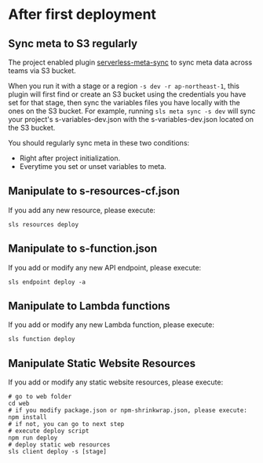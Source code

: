# After first deployment

## Sync meta to S3 regularly

The project enabled plugin [serverless-meta-sync](https://github.com/serverless/serverless-meta-sync) to sync meta data across teams via S3 bucket.

When you run it with a stage or a region ```-s dev -r ap-northeast-1```, this plugin will first find or create an S3 bucket using the credentials you have set for that stage, then sync the variables files you have locally with the ones on the S3 bucket. For example, running ```sls meta sync -s dev``` will sync your project's s-variables-dev.json with the s-variables-dev.json located on the S3 bucket.

You should regularly sync meta in these two conditions:

* Right after project initialization.
* Everytime you set or unset variables to meta.

## Manipulate to s-resources-cf.json

If you add any new resource, please execute:

```
sls resources deploy
```

## Manipulate to s-function.json

If you add or modify any new API endpoint, please execute:

```
sls endpoint deploy -a
```

## Manipulate to Lambda functions

If you add or modify any new Lambda function, please execute:

```
sls function deploy
```

## Manipulate Static Website Resources 

If you add or modify any static website resources, please execute:

```
# go to web folder
cd web
# if you modify package.json or npm-shrinkwrap.json, please execute: npm install
# if not, you can go to next step
# execute deploy script
npm run deploy
# deploy static web resources
sls client deploy -s [stage]
```
